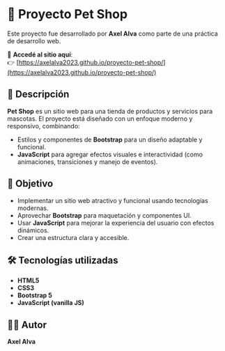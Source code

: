 # 🐾 Proyecto Pet Shop

Este proyecto fue desarrollado por **Axel Alva** como parte de una práctica de desarrollo web.

🔗 **Accedé al sitio aquí**:  
👉 [https://axelalva2023.github.io/proyecto-pet-shop/](https://axelalva2023.github.io/proyecto-pet-shop/)

## 📌 Descripción

**Pet Shop** es un sitio web para una tienda de productos y servicios para mascotas. El proyecto está diseñado con un enfoque moderno y responsivo, combinando:

- Estilos y componentes de **Bootstrap** para un diseño adaptable y funcional.
- **JavaScript** para agregar efectos visuales e interactividad (como animaciones, transiciones y manejo de eventos).

## 🎯 Objetivo

- Implementar un sitio web atractivo y funcional usando tecnologías modernas.
- Aprovechar **Bootstrap** para maquetación y componentes UI.
- Usar **JavaScript** para mejorar la experiencia del usuario con efectos dinámicos.
- Crear una estructura clara y accesible.

## 🛠️ Tecnologías utilizadas

- **HTML5**
- **CSS3**
- **Bootstrap 5**
- **JavaScript (vanilla JS)**

## 👨‍💻 Autor

**Axel Alva**
